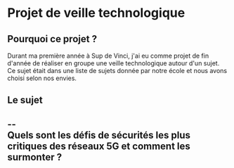 # Projet de veille technologique 
## Pourquoi ce projet ?  
Durant ma première année à Sup de Vinci, j'ai eu comme projet de fin d'année de réaliser en groupe une veille technologique autour d'un sujet. Ce sujet était dans une liste de sujets donnée par notre école et nous avons choisi selon nos envies.  
## Le sujet 
--  
Quels sont les défis de sécurités les plus critiques des réseaux 5G et comment les surmonter ? 
--
